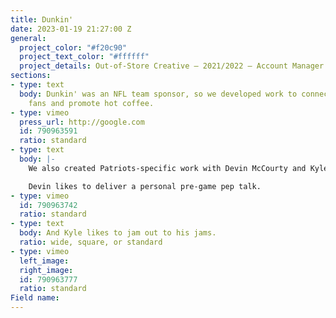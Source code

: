 ```yaml
---
title: Dunkin'
date: 2023-01-19 21:27:00 Z
general:
  project_color: "#f20c90"
  project_text_color: "#ffffff"
  project_details: Out-of-Store Creative – 2021/2022 – Account Manager
sections:
- type: text
  body: Dunkin' was an NFL team sponsor, so we developed work to connect with football
    fans and promote hot coffee.
- type: vimeo
  press_url: http://google.com
  id: 790963591
  ratio: standard
- type: text
  body: |-
    We also created Patriots-specific work with Devin McCourty and Kyle Van Noy. They both rely on a cup of Dunkin' to give them a boost on gameday. It's just as important as their gameday rituals, which they also both have...

    Devin likes to deliver a personal pre-game pep talk.
- type: vimeo
  id: 790963742
  ratio: standard
- type: text
  body: And Kyle likes to jam out to his jams.
  ratio: wide, square, or standard
- type: vimeo
  left_image: 
  right_image: 
  id: 790963777
  ratio: standard
Field name: 
---
```


